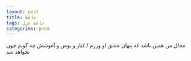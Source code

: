```yaml
---
layout: post
title: حافظ
tags: حافظ غزل
categories: poem
---
```


مجال من همین باشد که پنهان عشق او ورزم / کنار و بوس و آغوشش چه گویم چون نخواهد شد
